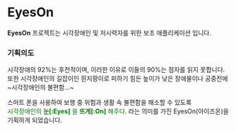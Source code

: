 # EyesOn



**EyesOn** 프로젝트는 시각장애인 및 저시력자를 위한 보조 애플리케이션 입니다.


### 기획의도
시각장애의 92%는 후천적이며, 이러한 이유로 이들의 90%는 점자를 읽지 못합니다.
또한 시각장애인의 길잡이인 흰지팡이로 피하기 힘든 높이가 낮은 장애물이나 공중전에
~시각장애인의 불편함...~

스마트 폰을 사용하여 보행 중 위험과 생활 속 불편함을 해소할 수 있도록    
<span style="color:green"> 시각장애인의 **눈[:Eyes]** 을 **뜨게[:On]** 해주다. </span>
라는 의미를 가진 EyesOn(아이즈온)을 기획하게 되었습니다.

